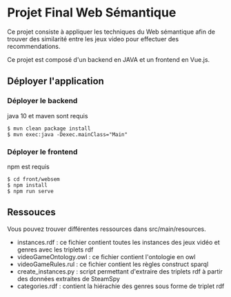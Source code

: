 # Projet Final Web Sémantique

Ce projet consiste à appliquer les techniques du Web sémantique afin de 
trouver des similarité entre les jeux video pour effectuer des recommendations.

Ce projet est composé d'un backend en JAVA et un frontend en Vue.js.

## Déployer l'application

### Déployer le backend
java 10 et maven sont requis

```
$ mvn clean package install
$ mvn exec:java -Dexec.mainClass="Main"
```

### Déployer le frontend
npm est requis

```
$ cd front/websem
$ npm install
$ npm run serve
```

## Ressouces

Vous pouvez trouver différentes ressources dans src/main/resources.

- instances.rdf : ce fichier contient toutes les instances des jeux vidéo et genres avec les triplets rdf
- videoGameOntology.owl : ce fichier contient l'ontologie en owl
- videoGameRules.rul : ce fichier contient les règles construct sparql
- create_instances.py : script permettant d'extraire des triplets rdf à partir des données extraites de SteamSpy
- categories.rdf : contient la hiérachie des genres sous forme de triplet rdf